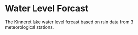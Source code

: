 # Water Level Forcast
The Kinneret lake water level forcast based on rain data from 3 meteorological stations.
